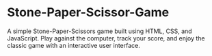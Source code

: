 # Stone-Paper-Scissor-Game
A simple Stone-Paper-Scissors game built using HTML, CSS, and JavaScript. Play against the computer, track your score, and enjoy the classic game with an interactive user interface. 
